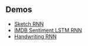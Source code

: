 ## Demos

- [Sketch RNN](https://magenta.tensorflow.org/sketch-rnn-demo)
- [IMDB Sentiment LSTM RNN](https://transcranial.github.io/keras-js/#/imdb-bidirectional-lstm)
- [Handwriting RNN](http://www.cs.toronto.edu/~graves/handwriting.html)
